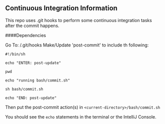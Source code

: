 ## Continuous Integration Information

This repo uses .git hooks to perform some continuous integration tasks after the commit happens.

####Dependencies

Go To: <current-directory>/.git/hooks
Make/Update 'post-commit' to include th following:

`#!/bin/sh`

 `echo "ENTER: post-update"`
 
 `pwd`
 
 `echo "running bash/commit.sh"`
 
 `sh bash/commit.sh`
 
 `echo "END: post-update"`
 
 Then put the post-commit action(s) in `<current-directory>/bash/commit.sh`
 
 You should see the `echo` statements in the terminal or the IntelliJ Console.